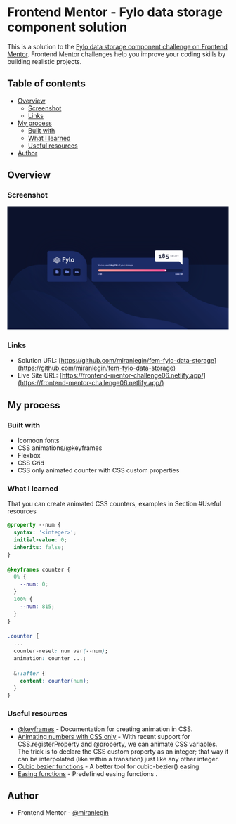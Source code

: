 # Frontend Mentor - Fylo data storage component solution

This is a solution to the [Fylo data storage component challenge on Frontend Mentor](https://www.frontendmentor.io/challenges/fylo-data-storage-component-1dZPRbV5n). Frontend Mentor challenges help you improve your coding skills by building realistic projects.

## Table of contents

- [Overview](#overview)
  - [Screenshot](#screenshot)
  - [Links](#links)
- [My process](#my-process)
  - [Built with](#built-with)
  - [What I learned](#what-i-learned)
  - [Useful resources](#useful-resources)
- [Author](#author)

## Overview

### Screenshot

![](screenshots/desktop-preview.png)

### Links

- Solution URL: [https://github.com/miranlegin/fem-fylo-data-storage](https://github.com/miranlegin/fem-fylo-data-storage)
- Live Site URL: [https://frontend-mentor-challenge06.netlify.app/](https://frontend-mentor-challenge06.netlify.app/)

## My process

### Built with

- Icomoon fonts
- CSS animations/@keyframes
- Flexbox
- CSS Grid
- CSS only animated counter with CSS custom properties

### What I learned

That you can create animated CSS counters, examples in Section #Useful resources

```css
@property --num {
  syntax: '<integer>';
  initial-value: 0;
  inherits: false;
}

@keyframes counter {
  0% {
    --num: 0;
  }
  100% {
    --num: 815;
  }
}

.counter {
  ...
  counter-reset: num var(--num);
  animation: counter ...;

  &::after {
    content: counter(num);
  }
}
```

### Useful resources

- [@keyframes](https://developer.mozilla.org/en-US/docs/Web/CSS/@keyframes) - Documentation for creating animation in CSS.
- [Animating numbers with CSS only](https://css-tricks.com/animating-number-counters/) - With recent support for CSS.registerProperty and @property, we can animate CSS variables. The trick is to declare the CSS custom property as an integer; that way it can be interpolated (like within a transition) just like any other integer.
- [Cubic bezier functions](https://cubic-bezier.com/#.17,.67,.83,.67) - A better tool for cubic-bezier() easing
- [Easing functions](https://easings.net/) - Predefined easing functions .

## Author

- Frontend Mentor - [@miranlegin](https://www.frontendmentor.io/profile/miranlegin)
